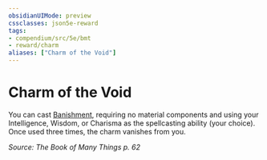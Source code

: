 ```yaml
---
obsidianUIMode: preview
cssclasses: json5e-reward
tags:
- compendium/src/5e/bmt
- reward/charm
aliases: ["Charm of the Void"]
---
```

# Charm of the Void

You can cast [Banishment](2-Mechanics/CLI/spells/banishment.md), requiring no material components and using your Intelligence, Wisdom, or Charisma as the spellcasting ability (your choice). Once used three times, the charm vanishes from you.

*Source: The Book of Many Things p. 62*